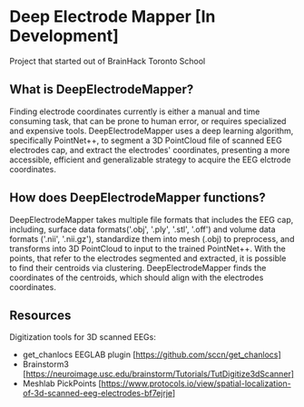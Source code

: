 # Deep Electrode Mapper [In Development]
Project that started out of BrainHack Toronto School

## What is DeepElectrodeMapper?
Finding electrode coordinates currently is either a manual and time consuming task, that can be prone to human error, or requires specialized and expensive tools. DeepElectrodeMapper uses a deep learning algorithm, specifically PointNet++, to segment a 3D PointCloud file of scanned EEG electrodes cap, and extract the electrodes' coordinates, presenting a more accessible, efficient and generalizable strategy to acquire the EEG elctrode coordinates. 

## How does DeepElectrodeMapper functions?
DeepElectrodeMapper takes multiple file formats that includes the EEG cap, including, surface data formats('.obj', '.ply', '.stl', '.off') and volume data formats ('.nii', '.nii.gz'), standardize them into mesh (.obj) to preprocess, and transforms into 3D PointCloud to input to the trained PointNet++. With the points, that refer to the electrodes segmented and extracted, it is possible to find their centroids via clustering. DeepElectrodeMapper finds the coordinates of the centroids, which should align with the electrodes coordinates. 

## Resources
Digitization tools for 3D scanned EEGs:
- get_chanlocs EEGLAB plugin [https://github.com/sccn/get_chanlocs]
- Brainstorm3 [https://neuroimage.usc.edu/brainstorm/Tutorials/TutDigitize3dScanner]
- Meshlab PickPoints [https://www.protocols.io/view/spatial-localization-of-3d-scanned-eeg-electrodes-bf7ejrje]
